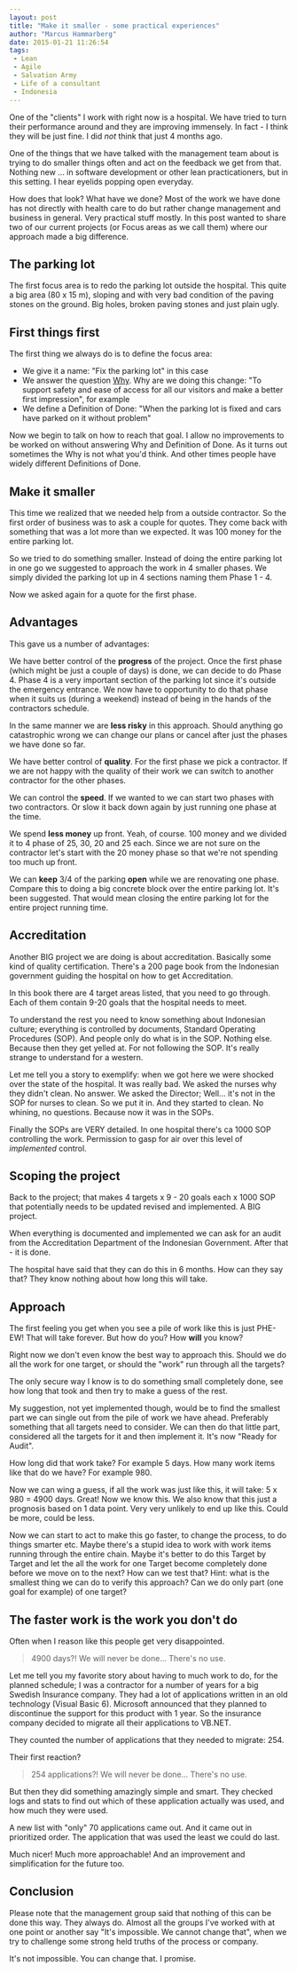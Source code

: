 ```yaml
---
layout: post
title: "Make it smaller - some practical experiences"
author: "Marcus Hammarberg"
date: 2015-01-21 11:26:54
tags:
 - Lean
 - Agile
 - Salvation Army
 - Life of a consultant
 - Indonesia
---
```


One of the "clients" I work with right now is a hospital. We have tried to turn their performance around and they are improving immensely. In fact - I think they will be just fine. I did *not* think that just 4 months ago.

One of the things that we have talked with the management team about is trying to do smaller things often and act on the feedback we get from that. Nothing new ... in software development or other lean practicationers, but in this setting. I hear eyelids popping open everyday.

How does that look? What have we done? Most of the work we have done has not directly with health care to do but rather change management and business in general. Very practical stuff mostly. In this post wanted to share two of our current projects (or Focus areas as we call them) where our approach made a big difference.

<!-- excerpt-end -->

## The parking lot
The first focus area is to redo the parking lot outside the hospital. This quite a big area (80 x 15 m), sloping and with very bad condition of the paving stones on the ground. Big holes, broken paving stones and just plain ugly.

## First things first

The first thing we always do is to define the focus area:

- We give it a name: "Fix the parking lot" in this case
- We answer the question [Why](http://www.marcusoft.net/2015/01/things-i-say-often-why.html). Why are we doing this change: "To support safety and ease of access for all our visitors and make a better first impression", for example
- We define a Definition of Done: "When the parking lot is fixed and cars have parked on it without problem"

Now we begin to talk on how to reach that goal. I allow no improvements to be worked on without answering Why and Definition of Done. As it turns out sometimes the Why is not what you'd think. And other times people have widely different Definitions of Done.

## Make it smaller
This time we realized that we needed help from a outside contractor. So the first order of business was to ask a couple for quotes. They come back with something that was a lot more than we expected. It was 100 money for the entire parking lot.

So we tried to do something smaller. Instead of doing the entire parking lot in one go we suggested to approach the work in 4 smaller phases. We simply divided the parking lot up in 4 sections naming them Phase 1 - 4.

Now we asked again for a quote for the first phase.

## Advantages
This gave us a number of advantages:

We have better control of the **progress** of the project. Once the first phase (which might be just a couple of days) is done, we can decide to do Phase 4. Phase 4 is a very important section of the parking lot since it's outside the emergency entrance. We now have to opportunity to do that phase when it suits us (during a weekend) instead of being in the hands of the contractors schedule.

In the same manner we are **less risky** in this approach. Should anything go catastrophic wrong we can change our plans or cancel after just the phases we have done so far.

We have better control of **quality**. For the first phase we pick a contractor. If we are not happy with the quality of their work we can switch to another contractor for the other phases.

We can control the **speed**. If we wanted to we can start two phases with two contractors. Or slow it back down again by just running one phase at the time.

We spend **less money** up front. Yeah, of course. 100 money and we divided it to 4 phase of 25, 30, 20 and 25 each. Since we are not sure on the contractor let's start with the 20 money phase so that we're not spending too much up front.

We can **keep** 3/4 of the parking **open** while we are renovating one phase. Compare this to doing a big concrete block over the entire parking lot. It's been suggested. That would mean closing the entire parking lot for the entire project running time.

## Accreditation

Another BIG project we are doing is about accreditation. Basically some kind of quality certification. There's a 200 page book from the Indonesian government guiding the hospital on how to get Accreditation.

In this book there are 4 target areas listed, that you need to go through. Each of them contain 9-20 goals that the hospital needs to meet.

To understand the rest you need to know something about Indonesian culture; everything is controlled by documents, Standard Operating Procedures (SOP). And people only do what is in the SOP. Nothing else. Because then they get yelled at. For not following the SOP. It's really strange to understand for a western.

Let me tell you a story to exemplify:
when we got here we were shocked over the state of the hospital. It was really bad. We asked the nurses why they didn't clean. No answer. We asked the Director; Well... it's not in the SOP for nurses to clean.
So we put it in.
And they started to clean. No whining, no questions. Because now it was in the SOPs.

Finally the SOPs are VERY detailed. In one hospital there's ca 1000 SOP controlling the work. Permission to gasp for air over this level of *implemented* control.

## Scoping the project

Back to the project; that makes 4 targets x 9 - 20 goals each x 1000 SOP that potentially needs to be updated revised and implemented. A BIG project.

When everything is documented and implemented we can ask for an audit from the Accreditation Department of the Indonesian Government. After that - it is done.

The hospital have said that they can do this in 6 months. How can they say that? They know nothing about how long this will take.

## Approach

The first feeling you get when you see a pile of work like this is just PHE-EW! That will take forever. But how do you? How **will** you know?

Right now we don't even know the best way to approach this. Should we do all the work for one target, or should the "work" run through all the targets?

The only secure way I know is to do something small completely done, see how long that took and then try to make a guess of the rest.

My suggestion, not yet implemented though, would be to find the smallest part we can single out from the pile of work we have ahead. Preferably something that all targets need to consider. We can then do that little part, considered all the targets for it and then implement it. It's now "Ready for Audit".

How long did that work take? For example 5 days.
How many work items like that do we have? For example 980.

Now we can wing a guess, if all the work was just like this, it will take: 5 x 980 = 4900 days.
Great! Now we know this. We also know that this just a prognosis based on 1 data point. Very very unlikely to end up like this. Could be more, could be less.

Now we can start to act to make this go faster, to change the process, to do things smarter etc. Maybe there's a stupid idea to work with work items running through the entire chain. Maybe it's better to do this Target by Target and let the all the work for one Target become completely done before we move on to the next?
How can we test that? Hint: what is the smallest thing we can do to verify this approach? Can we do only part (one goal for example) of one target?

## The faster work is the work you don't do
Often when I reason like this people get very disappointed.

<blockquote>4900 days?! We will never be done... There's no use.</blockquote>

Let me tell you my favorite story about having to much work to do, for the planned schedule;
I was a contractor for a number of years for a big Swedish Insurance company. They had a lot of applications written in an old technology (Visual Basic 6). Microsoft announced that they planned to discontinue the support for this product with 1 year. So the insurance company decided to migrate all their applications to VB.NET.

They counted the number of applications that they needed to migrate: 254.

Their first reaction?

<blockquote>254 applications?! We will never be done... There's no use.</blockquote>

But then they did something amazingly simple and smart. They checked logs and stats to find out which of these application actually was used, and how much they were used.

A new list with "only" 70 applications came out. And it came out in prioritized order. The application that was used the least we could do last.

Much nicer! Much more approachable! And an improvement and simplification for the future too.

## Conclusion

Please note that the management group said that nothing of this can be done this way.
They always do. Almost all the groups I've worked with at one point or another say "It's impossible. We cannot change that", when we try to challenge some strong held truths of the process or company.

It's not impossible. You can change that.
I promise.